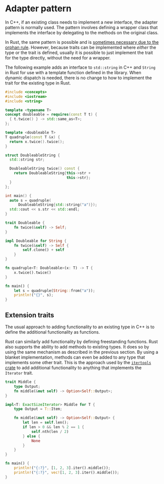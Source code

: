 # Adapter pattern

In C++, if an existing class needs to implement a new interface, the adapter
pattern is normally used. The pattern involves defining a wrapper class that
implements the interface by delegating to the methods on the original class.

In Rust, the same pattern is possible and is [sometimes necessary due to the
orphan
rule](https://doc.rust-lang.org/book/ch20-02-advanced-traits.html#using-the-newtype-pattern-to-implement-external-traits-on-external-types).
However, because traits can be implemented where *either* the type or the trait
is defined, usually it is possible to just implement the trait for the type
directly, without the need for a wrapper.

The following example adds an interface to `std::string` in C++ and `String` in
Rust for use with a template function defined in the library. When dynamic
dispatch is needed, there is no change to how to implement the trait for the
existing type in Rust.

<div class="comparison">

```cpp
#include <concepts>
#include <iostream>
#include <string>

template <typename T>
concept doubleable = requires(const T t) {
  { t.twice() } -> std::same_as<T>;
};

template <doubleable T>
T quadruple(const T &x) {
  return x.twice().twice();
}

struct DoubleableString {
  std::string str;

  DoubleableString twice() const {
    return DoubleableString{this->str +
                            this->str};
  }
};

int main() {
  auto s = quadruple(
      DoubleableString{std::string("a")});
  std::cout << s.str << std::endl;
}
```

```rust
trait Doubleable {
    fn twice(&self) -> Self;
}

impl Doubleable for String {
    fn twice(&self) -> Self {
        self.clone() + self
    }
}

fn quadruple<T: Doubleable>(x: T) -> T {
    x.twice().twice()
}

fn main() {
    let s = quadruple(String::from("a"));
    println!("{}", s);
}
```

</div>

## Extension traits

The usual approach to adding functionality to an existing type in C++ is to
define the additional functionality as functions.

Rust can similarly add functionality by defining freestanding functions. Rust
also supports the ability to add methods to existing types. It does so by using
the same mechanism as described in the previous section. By using a blanket
implementation, methods can even be added to any type that implements some other
trait. This is the approach used by the [`itertools`
crate](https://docs.rs/itertools/latest/itertools/) to add additional
functionality to anything that implements the `Iterator` trait.

```rust
trait Middle {
    type Output;
    fn middle(&mut self) -> Option<Self::Output>;
}

impl<T: ExactSizeIterator> Middle for T {
    type Output = T::Item;

    fn middle(&mut self) -> Option<Self::Output> {
        let len = self.len();
        if len > 0 && len % 2 == 1 {
            self.nth(len / 2)
        } else {
            None
        }
    }
}

fn main() {
    println!("{:?}", [1, 2, 3].iter().middle());
    println!("{:?}", vec![1, 2, 3].iter().middle());
}
```
